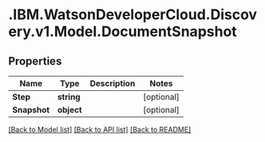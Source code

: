# .IBM.WatsonDeveloperCloud.Discovery.v1.Model.DocumentSnapshot
## Properties

Name | Type | Description | Notes
------------ | ------------- | ------------- | -------------
**Step** | **string** |  | [optional] 
**Snapshot** | **object** |  | [optional] 

[[Back to Model list]](../README.md#documentation-for-models) [[Back to API list]](../README.md#documentation-for-api-endpoints) [[Back to README]](../README.md)

